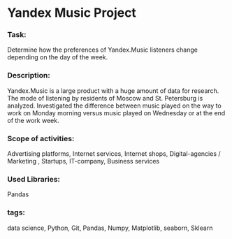 # Yandex Music Project
### Task:
Determine how the preferences of Yandex.Music listeners change depending on the day of the week.

### Description:
Yandex.Music is a large product with a huge amount of data for research. The mode of listening by residents of Moscow and St. Petersburg is analyzed. Investigated the difference between music played on the way to work on Monday morning versus music played on Wednesday or at the end of the work week.

### Scope of activities:
Advertising platforms, Internet services, Internet shops, Digital-agencies / Marketing , Startups, IT-company, Business services
### Used Libraries:
Pandas
### tags:
data science, Python, Git, Pandas, Numpy, Matplotlib, seaborn, Sklearn
